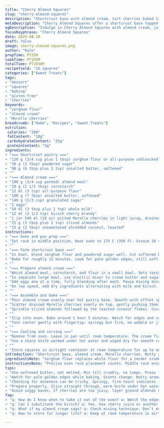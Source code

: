 ```yaml
---
title: "Cherry Almond Squares"
slug: "cherry-almond-squares"
description: "Shortcrust base with almond cream, tart cherries baked till golden and firm. Uses sorghum flour substitute and replaces amaretto with kirsch for a fruitier note. Adds toasted coconut flakes on top for crunch. Refrigerate before slicing. Stays fresh a week in airtight container. Oven heat cues and batter feel guide doneness, no stopwatch needed."
metaDescription: "Cherry Almond Squares offer a shortcrust base topped with almond cream, tart cherries, and toasted coconut. A unique dessert experience."
ogDescription: "Indulge in Cherry Almond Squares with almond cream, juicy cherries, and crunchy coconut flakes. An impressive treat for any occasion."
focusKeyphrase: "Cherry Almond Squares"
date: 2025-08-10
draft: false
image: cherry-almond-squares.png
author: "Kate"
prepTime: PT25M
cookTime: PT1H5M
totalTime: PT1H30M
recipeYield: "16 squares"
categories: ["Sweet Treats"]
tags:
- "dessert"
- "squares"
- "baking"
- "gluten-free"
- "cherries"
keywords:
- "sorghum flour"
- "almond cream"
- "Morello cherries"
breadcrumb: ["Home", "Recipes", "Sweet Treats"]
nutrition: 
 calories: "280"
 fatContent: "18g"
 carbohydrateContent: "25g"
 proteinContent: "5g"
ingredients:
- "=== Shortcrust pastry ==="
- "110 g (3/4 cup plus 1 tbsp) sorghum flour or all-purpose unbleached"
- "30 g (3 tbsp) powdered sugar"
- "90 g (6 tbsp plus 1 tsp) unsalted butter, softened"
- ""
- "=== Almond cream ==="
- "100 g (3/4 cup packed) almond meal"
- "20 g (2 1/2 tbsp) cornstarch"
- "12 ml (3 tsp) all-purpose flour"
- "100 g (7 tbsp) unsalted butter, softened"
- "140 g (2/3 cup) granulated sugar"
- "2 eggs"
- "50 ml (3 tbsp plus 1 tsp) whole milk"
- "12 ml (2 1/2 tsp) kirsch cherry brandy"
- "1 jar 540 ml (19 oz) pitted Morello cherries in light syrup, drained"
- "25 g (3 tbsp plus 1 tsp) sliced almonds"
- "15 g (2 tbsp) unsweetened shredded coconut, toasted"
instructions:
- "=== Oven and pan prep ==="
- "Set rack in middle position. Heat oven to 175 C (350 F). Grease 20 cm (8 inch) square pan. Line base with parchment strip leaving a few centimeters over two sides—makes lift out easier."
- ""
- "=== Form shortcrust base ==="
- "In bowl, blend sorghum flour and powdered sugar well. Cut softened butter in by finger-tipping, pinch and rub until mixture looks moist crumbs. No lumps of butter. Press firmly into pan bottom. Uniform thickness, no thin spots—avoid burned edges."
- "Bake for roughly 12 minutes. Look for pale golden edges, still soft center but dry to touch. Should smell nutty with faint toffee notes. Let the base cool slightly but keep oven hot."
- ""
- "=== Prepare almond cream ==="
- "Whisk almond meal, cornstarch, and flour in a small bowl. Sets texture, stops cream from weeping or sagging—key for a firm set without rubberiness."
- "In separate large bowl, use electric mixer to cream butter and sugar for 2-3 minutes till pale, fluffy, slight shine, no granules."
- "Add eggs one at a time, fully blending after each. Pause mixing once eggs are in to avoid overbeating—cream won't deflate or separate."
- "On low speed, add dry ingredients alternating with milk and kirsch. Start and finish with dry. Mix just to combine—you want smooth but not airy or frothy."
- ""
- "=== Assemble and bake ==="
- "Pour almond cream evenly over hot pastry base. Smooth with offset spatula quickly before it starts to set."
- "Scatter drained Morello cherries evenly on top, gently pushing them into the cream."
- "Sprinkle sliced almonds followed by the toasted coconut flakes. Coconut offers nutty chew and a contrast in texture plus a hint of tropical aroma."
- ""
- "Slip into oven. Bake around 1 hour 5 minutes. Watch for edges and surface turning golden brown with slight crackles—listen for soft crackling sounds indicating crust set."
- "Test center gently with fingertip: springy but firm, no wobble or jiggly spots. An inserted toothpick comes out mainly clean with a few moist crumbs."
- ""
- "=== Cooling and serving ==="
- "Remove from oven. Leave in pan until room temperature. The cream firms as it cools. For clean cut edges, refrigerate at least 1 hour before slicing."
- "Use a sharp knife warmed under hot water and wiped dry for smooth cuts, wipe knife between slices to avoid crumbs."
- ""
- "Store squares in airtight container at room temperature for up to one week. Avoid refrigeration for long storage or cream yellows and texture toughens. Troubled by fruit wetness? Line bottom with a thin layer of ground almonds before cream to catch excess moisture."
introduction: "Shortcrust base, almond cream, Morello cherries. Nutty aromas fill kitchen. Butter and sugar creamed just right, eggs folded gently. Watch golden edges, listen to crackle, learn oven language. Sorghum flour swap for gluten-free flair. Kirsch cherry brandy instead of amaretto adds tart brightness—no syrupy sweetness. Coconut flakes toast on dry pan, add crunch and scent. Cherries scattered like jewels over fluffy almond cream, slipping into warm oven. Fingers test firmness. One hour plus remember, not advertised times. Rest, cool, slice clean — sharp knife's your friend. Refrigerate before cutting or risk mastication nightmare. Week-long shelf life with airtight container, but keep out heat. Real deal technique, no fluff. Patience, eye, touch essential."
ingredientsNote: "Sorghum flour replaces white flour for a tender crumb edge when gluten-free is needed. Powdered sugar integrated in the dough prevents graininess while providing subtle sweetness. Butter must be softened not melted—warm, pliable, easy to press but not greasy. Almond meal should be fresh; stale nuts ruin flavor. Cornstarch and a touch of flour give structure without toughness. Kirsch sharply cuts sweetness, accenting cherry flavor over amaretto’s mellow nuttiness. Drain fruit very well or cream will weep. Toasted coconut flake adds crunch, aroma, an unexpected twist. Feel free to swap coconut for crushed macadamia for texture if allergic. Don't substitute margarine—loses flavor and texture. Eggs room temp for better emulsion, no scrambled curds. Milk adds fluidity; whole milk preferred but plant milk like oat works as alternative."
instructionsNote: "Precise oven rack placement counts. Middle rack ensures even cooking - too low burns base. Parchment strip edges must be long enough to grip and lift out baked square intact. Press dough evenly, thin edge or thick patches create uneven baking - watch color closely. For almond cream, folding dry into wet gently maintains lightness—overmixing sinks batter. Butter and sugar properly creamed gives aeration for softness without collapse. Watch for aroma cues: nutty crust scent and faint caramel signals base ready. When baking almond cream layer, listen for soft crackling surface, fragile browning. Toothpick isn’t foolproof—combine with gentle jiggling. Cool completely before cutting or cream spills. Warm knife tips reduce crumble, wipe blade between cuts avoids clogs. Store airtight; moisture deteriorates texture. If cherries too juicy, sprinkle almond meal on pastry before cream to absorb excess liquid. Always test one square to gauge baking progress. This method demands patience and sensory attentiveness, no shortcuts."
tips:
- "Use softened butter, not melted. Mix till crumbly, no lumps. Press firmly into the pan. Look for no thin spots. Edges burn fast, keep uniform thickness."
- "Watch for pale golden edges while baking. Scents change. Nutty aromas should fill the kitchen. Smell toffee hints, cream's texture matters."
- "Checking for doneness can be tricky. Springy, firm touch indicates it’s ready. Look for crackly golden top, a gentle jiggle means it needs more time."
- "Prepare properly. Slice straight through, warm knife under hot water. Wipe it clean between cuts for perfect edges. Cool completely to stop spilling cream."
- "Avoid soggy bases. If cherries are too juicy, layer ground almonds underneath the cream. They absorb extra moisture. Prevents weeping during storage."
faq:
- "q: How do I know when to take it out of the oven? a: Watch the edges turn golden and surface crackles softly. A gentle poke—springy but firm."
- "q: Can I substitute the kirsch? a: Yes. Use cherry juice or another fruit liqueur if needed. Flavor varies but can still work."
- "q: What if my almond cream sags? a: Check mixing technique. Don’t overbeat once eggs go in. Dry ingredients must blend gently, prevents collapse."
- "q: How to store for longer life? a: Keep at room temperature in airtight container. Avoid the fridge—it makes them tough. One week shelf life."

---
```

